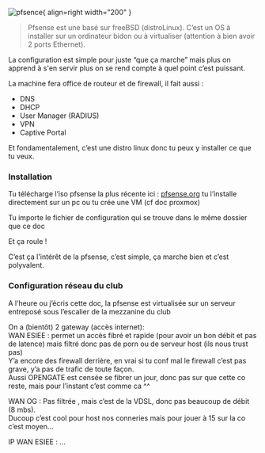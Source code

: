 ![pfsence](https://upload.wikimedia.org/wikipedia/commons/thumb/b/b9/PfSense_logo.png/1200px-PfSense_logo.png){ align=right width="200" }

> Pfsense est une basé sur freeBSD (distroLinux).
> C’est un OS à installer sur un ordinateur bidon ou à virtualiser (attention à bien avoir 2 ports Ethernet). 

La configuration est simple pour juste “que ça marche” mais plus on apprend à s'en servir plus on se rend compte à quel point c’est puissant. 

La machine fera office de routeur et de firewall, il fait aussi :     

* DNS
* DHCP 
* User Manager (RADIUS)
* VPN 
* Captive Portal

Et fondamentalement, c’est une distro linux donc tu peux y installer ce que tu veux. 

### Installation
Tu télécharge l’iso pfsense la plus récente ici : [pfsense.org](https://pfsense.org/download/)
tu l’installe directement sur un pc ou tu crée une VM  (cf doc proxmox)

Tu importe le fichier de configuration qui se trouve dans le même dossier que ce doc 

Et ça roule ! 

C’est ça l'intérêt de la pfsense, c’est simple, ça marche bien et c’est polyvalent. 
### Configuration réseau du club
A l’heure ou j’écris cette doc, la pfsense est virtualisée sur un serveur entreposé sous l’escalier de la mezzanine du club 

On a (bientôt) 2 gateway (accès internet):  
WAN ESIEE : permet un accès fibré et rapide (pour avoir un bon débit et pas de latence) mais filtré donc pas de porn ou de serveur host (ils nous trust pas)  
Y’a encore des firewall derrière, en vrai si tu conf mal le firewall c’est pas grave, y’a pas de trafic de toute façon.  
Aussi OPENGATE est censée se fibrer un jour, donc pas sur que cette co reste, mais pour l’instant c’est comme ca ^^

WAN OG : Pas filtrée , mais c’est de la VDSL, donc pas beaucoup de débit (8 mbs).   
Ducoup c’est cool pour host nos conneries mais pour jouer à 15 sur la co c’est moyen…

IP WAN ESIEE : 
...